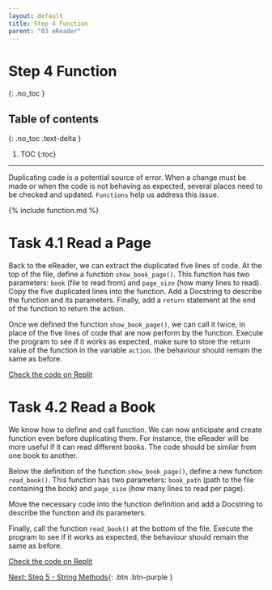 ```yaml
---
layout: default
title: Step 4 Function
parent: "03 eReader"
---
```


# Step 4 Function
{: .no_toc }

## Table of contents
{: .no_toc .text-delta }

1. TOC
{:toc}

---


Duplicating code is a potential source of error. When a change must be made or when the code is not behaving as expected, several places need to be checked and updated. `Functions` help us address this issue.


{% include function.md %}


# Task 4.1 Read a Page

Back to the eReader, we can extract the duplicated five lines of code. At the top of the file, define a function `show_book_page()`. This function has two parameters: `book` (file to read from) and `page_size` (how many lines to read). Copy the five duplicated lines into the function. Add a Docstring to describe the function and its parameters. Finally, add a `return` statement at the end of the function to return the action.

Once we defined the function `show_book_page()`, we can call it twice, in place of the five lines of code that are now perform by the function. Execute the program to see if it works as expected, make sure to store the return value of the function in the variable `action`. the behaviour should remain the same as before.

[Check the code on Replit](https://repl.it/@IO1075/03-ereader-step4-1)

# Task 4.2 Read a Book

We know how to define and call function. We can now anticipate and create function even before duplicating them. For instance, the eReader will be more useful if it can read different books. The code should be similar from one book to another.

Below the definition of the function `show_book_page()`, define a new function `read_book()`. This function has two parameters: `book_path` (path to the file containing the book) and `page_size` (how many lines to read per page).

Move the necessary code into the function definition and add a Docstring to describe the function and its parameters.

Finally, call the function `read_book()` at the bottom of the file. Execute the program to see if it works as expected, the behaviour should remain the same as before.

[Check the code on Replit](https://repl.it/@IO1075/03-ereader-step4-2)


[Next: Step 5 - String Methods]({{site.baseurl}}/assignments/03-ereader/step5){: .btn .btn-purple }